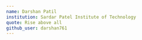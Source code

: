 ```yaml
---
name: Darshan Patil 
institution: Sardar Patel Institute of Technology 
quote: Rise above all
github_user: darshan761
---
```

